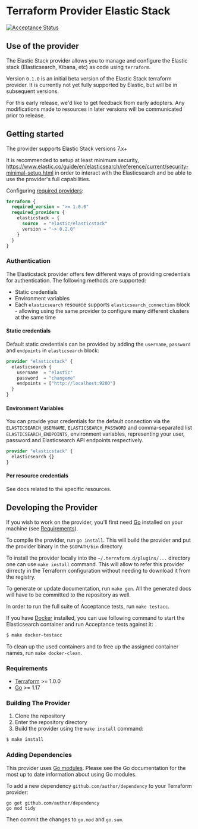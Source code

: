 # Terraform Provider Elastic Stack

[![Acceptance Status](https://devops-ci.elastic.co/job/elastic+terraform-provider-elasticstack+main/badge/icon?subject=acceptance)](https://devops-ci.elastic.co/job/elastic+terraform-provider-elasticstack+main/)

## Use of the provider
The Elastic Stack provider allows you to manage and configure the Elastic stack (Elasticsearch, Kibana, etc) as code using `terraform`.

Version `0.1.0` is an initial beta version of the Elastic Stack terraform provider. It is currently not yet fully supported by Elastic, but will be in subsequent versions.

For this early release, we'd like to get feedback from early adopters. Any modifications made to resources in later versions will be communicated prior to release.

## Getting started

The provider supports Elastic Stack versions 7.x+

It is recommended to setup at least minimum security, https://www.elastic.co/guide/en/elasticsearch/reference/current/security-minimal-setup.html
in order to interact with the Elasticsearch and be able to use the provider's full capabilities.


Configuring [required providers](https://www.terraform.io/docs/language/providers/requirements.html#requiring-providers):

```terraform
terraform {
  required_version = ">= 1.0.0"
  required_providers {
    elasticstack = {
      source  = "elastic/elasticstack"
      version = "~> 0.2.0"
    }
  }
}
```


### Authentication

The Elasticstack provider offers few different ways of providing credentials for authentication.
The following methods are supported:

* Static credentials
* Environment variables
* Each `elasticsearch` resource supports `elasticsearch_connection` block - allowing using the same provider to configure many different clusters at the same time


#### Static credentials

Default static credentials can be provided by adding the `username`, `password` and `endpoints` in `elasticsearch` block:

```terraform
provider "elasticstack" {
  elasticsearch {
    username  = "elastic"
    password  = "changeme"
    endpoints = ["http://localhost:9200"]
  }
}
```


#### Environment Variables

You can provide your credentials for the default connection via the `ELASTICSEARCH_USERNAME`, `ELASTICSEARCH_PASSWORD` and comma-separated list `ELASTICSEARCH_ENDPOINTS`,
environment variables, representing your user, password and Elasticsearch API endpoints respectively.

```terraform
provider "elasticstack" {
  elasticsearch {}
}
```


#### Per resource credentials

See docs related to the specific resources.


## Developing the Provider

If you wish to work on the provider, you'll first need [Go](http://www.golang.org) installed on your machine (see [Requirements](#requirements)).

To compile the provider, run `go install`. This will build the provider and put the provider binary in the `$GOPATH/bin` directory.

To install the provider locally into the `~/.terraform.d/plugins/...` directory one can use `make install` command. This will allow to refer this provider dirrecty in the Terraform configuration without needing to download it from the registry.

To generate or update documentation, run `make gen`. All the generated docs will have to be committed to the repository as well.

In order to run the full suite of Acceptance tests, run `make testacc`.

If you have [Docker](https://docs.docker.com/get-docker/) installed, you can use following command to start the Elasticsearch container and run Acceptance tests against it:

```sh
$ make docker-testacc
```

To clean up the used containers and to free up the assigned container names, run `make docker-clean`.


### Requirements

- [Terraform](https://www.terraform.io/downloads.html) >= 1.0.0
- [Go](https://golang.org/doc/install) >= 1.17


### Building The Provider

1. Clone the repository
1. Enter the repository directory
1. Build the provider using the `make install` command:
```sh
$ make install
```


### Adding Dependencies

This provider uses [Go modules](https://github.com/golang/go/wiki/Modules).
Please see the Go documentation for the most up to date information about using Go modules.

To add a new dependency `github.com/author/dependency` to your Terraform provider:

```
go get github.com/author/dependency
go mod tidy
```

Then commit the changes to `go.mod` and `go.sum`.
